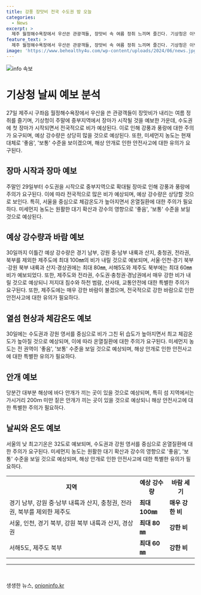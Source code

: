 ```yaml
---
title: 강풍 장맛비 전국 수도권 밤 오늘
categories:
  - News
excerpt: >
  제주 월정해수욕장에서 우산쓴 관광객들, 장맛비 속 여름 정취 느끼며 즐긴다. 기상청은 이번 장마가 확대돼 중부 및 수도권에도 영향 미칠 것으로 예보. 29일 수도권을 시작으로 대체로 흐리고 비가 내릴 전망이며, 강풍·풍랑에 주의해야 함. 30일까지 내륙, 산지를 중심으로 최대 100㎜ 비 예보되고, 시속 70㎞ 이상의 매우 강한 바람도 예상. 교통안전 등에 특히 유의 요망. 미세먼지는 대체로 좋음, 보통 수준을 보일 것으로 전망. 해상 안개로 인한 안전사고에 주의가 필요하다.
feature_text: >
  제주 월정해수욕장에서 우산쓴 관광객들, 장맛비 속 여름 정취 느끼며 즐긴다. 기상청은 이번 장마가 확대돼 중부 및 수도권에도 영향 미칠 것으로 예보. 29일 수도권을 시작으로 대체로 흐리고 비가 내릴 전망이며, 강풍·풍랑에 주의해야 함. 30일까지 내륙, 산지를 중심으로 최대 100㎜ 비 예보되고, 시속 70㎞ 이상의 매우 강한 바람도 예상. 교통안전 등에 특히 유의 요망. 미세먼지는 대체로 좋음, 보통 수준을 보일 것으로 전망. 해상 안개로 인한 안전사고에 주의가 필요하다.
image: 'https://www.behealthy4u.com/wp-content/uploads/2024/06/news.jpg'
---
```


<p><img src="https://www.behealthy4u.com/wp-content/uploads/2024/06/news.jpg" alt="info 속보" /></p>

<h1>기상청 날씨 예보 분석</h1>

<p data-ke-size="size16">27일 제주시 구좌읍 월정해수욕장에서 우산을 쓴 관광객들이 장맛비가 내리는 여름 정취를 즐기며, 기상청이 주말에 중부지역에서 장마가 시작될 것을 예보한 가운데, 수도권에 첫 장마가 시작되면서 전국적으로 비가 예상된다. 이로 인해 강풍과 풍랑에 대한 주의가 요구되며, 예상 강수량은 상당히 많을 것으로 예상된다. 또한, 미세먼지 농도는 현재 대체로 '좋음', '보통' 수준을 보이겠으며, 해상 안개로 인한 안전사고에 대한 유의가 요구된다.</p>

<h2>장마 시작과 장마 예보</h2>

<p data-ke-size="size16">주말인 29일부터 수도권을 시작으로 중부지역으로 확대될 장마로 인해 강풍과 풍랑에 주의가 요구된다. 이에 따라 전국적으로 많은 비가 예상되며, 예상 강수량은 상당할 것으로 보인다. 특히, 서울을 중심으로 체감온도가 높아지면서 온열질환에 대한 주의가 필요하다. 미세먼지 농도는 원활한 대기 확산과 강수의 영향으로 '좋음', '보통' 수준을 보일 것으로 예상된다.</p>

<h2>예상 강수량과 바람 예보</h2>

<p data-ke-size="size16">30일까지 이틀간 예상 강수량은 경기 남부, 강원 중·남부 내륙과 산지, 충청권, 전라권, 북부를 제외한 제주도에 최대 100㎜의 비가 내릴 것으로 예보되며, 서울·인천·경기 북부·강원 북부 내륙과 산지·경상권에는 최대 80㎜, 서해5도와 제주도 북부에는 최대 60㎜ 비가 예보되었다. 또한, 제주도와 전라권, 수도권·충청권·경남권에서 매우 강한 비가 내릴 것으로 예상되니 저지대 침수와 하천 범람, 산사태, 교통안전에 대한 특별한 주의가 요구된다. 또한, 제주도에는 매우 강한 바람이 불겠으며, 전국적으로 강한 바람으로 인한 안전사고에 대한 유의가 필요하다.</p>

<h2>열섬 현상과 체감온도 예보</h2>

<p data-ke-size="size16">30일에는 수도권과 강원 영서를 중심으로 비가 그친 뒤 습도가 높아지면서 최고 체감온도가 높아질 것으로 예상되며, 이에 따라 온열질환에 대한 주의가 요구된다. 미세먼지 농도는 전 권역이 '좋음', '보통' 수준을 보일 것으로 예상되며, 해상 안개로 인한 안전사고에 대한 특별한 유의가 필요하다.</p>

<h2>안개 예보</h2>

<p data-ke-size="size16">당분간 대부분 해상에 바다 안개가 끼는 곳이 있을 것으로 예상되며, 특히 섬 지역에서는 가시거리 200ｍ 미만 짙은 안개가 끼는 곳이 있을 것으로 예상되니 해상 안전사고에 대한 특별한 주의가 필요하다.</p>

<h2>날씨와 온도 예보</h2>

<p data-ke-size="size16">서울의 낮 최고기온은 32도로 예보되며, 수도권과 강원 영서를 중심으로 온열질환에 대한 주의가 요구된다. 미세먼지 농도는 원활한 대기 확산과 강수의 영향으로 '좋음', '보통' 수준을 보일 것으로 예상되며, 해상 안개로 인한 안전사고에 대한 특별한 유의가 필요하다.</p>

<table>
    <tr>
        <th>지역</th>
        <th>예상 강수량</th>
        <th>바람 세기</th>
    </tr>
    <tr>
        <td>경기 남부, 강원 중·남부 내륙과 산지, 충청권, 전라권, 북부를 제외한 제주도</td>
        <td><b>최대 100㎜</b></td>
        <td><b>매우 강한 비</b></td>
    </tr>
    <tr>
        <td>서울, 인천, 경기 북부, 강원 북부 내륙과 산지, 경상권</td>
        <td><b>최대 80㎜</b></td>
        <td><b>강한 비</b></td>
    </tr>
    <tr>
        <td>서해5도, 제주도 북부</td>
        <td><b>최대 60㎜</b></td>
        <td><b>강한 비</b></td>
    </tr>
</table>

<hr data-ke-size="size16">

<p data-ke-size="size16">&nbsp;</p>
생생한 뉴스, <a href="https://onioninfo.kr" rel="dofollow">onioninfo.kr</a>



